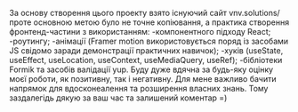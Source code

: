 За основу створення цього проекту взято існуючий сайт vnv.solutions/ проте основною метою було не точне копіювання, а практика створення фронтенд-частини з використанням:
-компонентного підходу React;
-роутингу;
-анімації (Framer motion використовується поряд із засобами JS свідомо заради демонстрації практичних навичок);
-хуків (useState, useEffect, useLocation, useContext, useMediaQuery, useRef);
-бібліотеки Formik та засобів валідації yup.
Буду дуже вдячна за будь-яку оцінку моєї роботи, як позитивну, так і негативну. Для мене важливо бачити напрямок для вдосконеалення та розширення власних знань. Тому заздалегідь дякую за ваш час та залишений коментар =)
